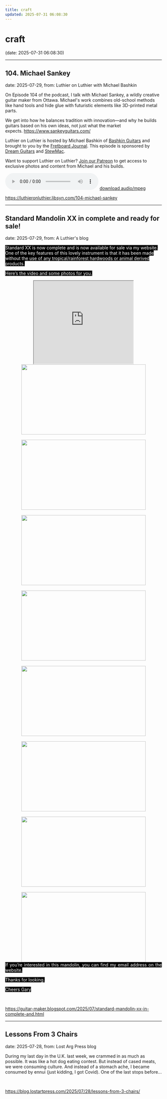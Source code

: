 ```yaml
---
title: craft
updated: 2025-07-31 06:08:30
---
```


# craft

(date: 2025-07-31 06:08:30)

---

## 104. Michael Sankey

date: 2025-07-29, from: Luthier on Luthier with Michael Bashkin

<p>On Episode 104 of the podcast, I talk with Michael Sankey, a wildly creative guitar maker from Ottawa. Michael's work combines old-school methods like hand tools and hide glue with futuristic elements like 3D-printed metal parts.</p> <p>We get into how he balances tradition with innovation—and why he builds guitars based on his own ideas, not just what the market expects. <a id="m_-257812067429426384LPlnk477147" href= "https://www.sankeyguitars.com/" target="_blank" rel="noopener" data-saferedirecturl= "https://www.google.com/url?q=https://www.sankeyguitars.com/&source=gmail&ust=1753901152879000&usg=AOvVaw2Px0O11Wtv-GcaEMRIS1Tn">https://www.sankeyguitars.com/</a></p> <p>Luthier on Luthier is hosted by Michael Bashkin of <a href= "https://www.bashkinguitars.com">Bashkin Guitars</a> and brought to you by the <a href= "https://shop.fretboardjournal.com/products/fretboard-journal-annual-subscription"> Fretboard Journal</a>. This episode is sponsored by <a href= "https://www.dreamguitars.com/">Dream Guitars</a> and <a href= "https://www.stewmac.com/?irclickid=VA-TmuXZ%3AxyPUn0Ut-05ZTupUkHUPAzGE2bmy00&utm_source=3755630&utm_medium=Impact&utm_campaign=3755630&utm_content=Online%20Tracking%20Link_1303370&irgwc=1&partner=Fretboard%20Journal&mpid=3755630&group="> StewMac</a>.</p> <p>Want to support Luthier on Luthier? <a href= "https://www.patreon.com/luthieronluthier">Join our Patreon</a> to get access to exclusive photos and content from Michael and his builds.</p> 

<audio crossorigin="anonymous" controls="controls">
<source type="audio/mpeg" src="https://traffic.libsyn.com/secure/luthieronluthier/LOL104.mp3?dest-id=480616"></source>
</audio> <a href="https://traffic.libsyn.com/secure/luthieronluthier/LOL104.mp3?dest-id=480616" target="_blank">download audio/mpeg</a><br> 

<https://luthieronluthier.libsyn.com/104-michael-sankey>

---

## Standard Mandolin XX in complete and ready for sale!

date: 2025-07-29, from: A Luthier's blog

<p><span style="background-color: black; color: white;">Standard XX is now complete and is now available for sale
via my website. One of the key features of this lovely instrument is that it
has been made without the use of any tropical/rainforest hardwoods or animal
derived products.</span></p>

<p class="MsoNormal"><span style="background-color: black; color: white;">Here’s the video and some photos for you.<o:p></o:p></span></p><p class="MsoNormal"></p><div class="separator" style="clear: both; text-align: center;"><iframe allowfullscreen="" class="BLOG_video_class" height="266" src="https://www.youtube.com/embed/lhdY8srYzrM" width="320" youtube-src-id="lhdY8srYzrM"></iframe></div><div class="separator" style="clear: both; text-align: center;"><a href="https://blogger.googleusercontent.com/img/b/R29vZ2xl/AVvXsEisp0nWNarj1OpId8AnCDYAo0UtLHVZC49yYUuluXRyWt_FhaS3JCo0FqRJfUrnl8xL9FDnbPoB2fFpmZm7iDp7SFc9dGJllHVT1JzG7RIz8Hl7ld-q_RgXebbbGfZyWtb3WGj3rIBOhJvUOd9cr8-J8D9doX9XjIDiTdeYwmAupduPHpzXAUN3/s5000/8.JPG" imageanchor="1" style="margin-left: 1em; margin-right: 1em;"><img border="0" data-original-height="2812" data-original-width="5000" height="225" src="https://blogger.googleusercontent.com/img/b/R29vZ2xl/AVvXsEisp0nWNarj1OpId8AnCDYAo0UtLHVZC49yYUuluXRyWt_FhaS3JCo0FqRJfUrnl8xL9FDnbPoB2fFpmZm7iDp7SFc9dGJllHVT1JzG7RIz8Hl7ld-q_RgXebbbGfZyWtb3WGj3rIBOhJvUOd9cr8-J8D9doX9XjIDiTdeYwmAupduPHpzXAUN3/w400-h225/8.JPG" width="400" /></a></div><br /><div class="separator" style="clear: both; text-align: center;"><a href="https://blogger.googleusercontent.com/img/b/R29vZ2xl/AVvXsEhM6sKs67GgYiOR1zI8FLZoDsjHI56SfAtdW-yqQRtFPtzLDtRPoNQuvOXR9w1xB2YnDJ1nt1siJXAh-UiS5HvSSk-cvWZTQ1pGq8z5UwHauMzuRev0NdCZBYvsvwSs9CYcQTBN6sCW4pVgrlHdV6Vroj0HqIgrNu_hVzGVgWa8chSk6N_ipPsw/s4634/7.JPG" imageanchor="1" style="margin-left: 1em; margin-right: 1em;"><img border="0" data-original-height="2605" data-original-width="4634" height="225" src="https://blogger.googleusercontent.com/img/b/R29vZ2xl/AVvXsEhM6sKs67GgYiOR1zI8FLZoDsjHI56SfAtdW-yqQRtFPtzLDtRPoNQuvOXR9w1xB2YnDJ1nt1siJXAh-UiS5HvSSk-cvWZTQ1pGq8z5UwHauMzuRev0NdCZBYvsvwSs9CYcQTBN6sCW4pVgrlHdV6Vroj0HqIgrNu_hVzGVgWa8chSk6N_ipPsw/w400-h225/7.JPG" width="400" /></a></div><br /><div class="separator" style="clear: both; text-align: center;"><a href="https://blogger.googleusercontent.com/img/b/R29vZ2xl/AVvXsEjo16klFD7_rxkK8F7egHCRVjqVMmt6mkpkK9NhiKtQ63tXyk_kvWUFoMQm8nFw7fzzwSmby3L3LUtv5RiM_4ItuteXTdjKIKhlskTLHfDaNzUG-9SM5f7AUuHx8eBVVH468I6WHtdNXekMDd7qOlvlXKqhSonYGZj4Nx-MXWmDNi_uPqlYy7o3/s4317/6.JPG" imageanchor="1" style="margin-left: 1em; margin-right: 1em;"><img border="0" data-original-height="2431" data-original-width="4317" height="225" src="https://blogger.googleusercontent.com/img/b/R29vZ2xl/AVvXsEjo16klFD7_rxkK8F7egHCRVjqVMmt6mkpkK9NhiKtQ63tXyk_kvWUFoMQm8nFw7fzzwSmby3L3LUtv5RiM_4ItuteXTdjKIKhlskTLHfDaNzUG-9SM5f7AUuHx8eBVVH468I6WHtdNXekMDd7qOlvlXKqhSonYGZj4Nx-MXWmDNi_uPqlYy7o3/w400-h225/6.JPG" width="400" /></a></div><br /><div class="separator" style="clear: both; text-align: center;"><a href="https://blogger.googleusercontent.com/img/b/R29vZ2xl/AVvXsEgp4MN362_3ZF4UMYwysF5wjyvw82hZyWxI5zbNGBEW_zcxYlhq56aXTYG-gWUai_psXkDQ8KKoKlvP7ZhPGdvB9J3Gth3jk40akSfbvmWnRqs2QIQsu2bUrXyIFoxZMztCNM7pNnEPdoJJ0is6k2fpbJIO8tv0gkr3nbWcYYUO7hdaa8IEbKgZ/s4473/5.JPG" imageanchor="1" style="margin-left: 1em; margin-right: 1em;"><img border="0" data-original-height="2522" data-original-width="4473" height="225" src="https://blogger.googleusercontent.com/img/b/R29vZ2xl/AVvXsEgp4MN362_3ZF4UMYwysF5wjyvw82hZyWxI5zbNGBEW_zcxYlhq56aXTYG-gWUai_psXkDQ8KKoKlvP7ZhPGdvB9J3Gth3jk40akSfbvmWnRqs2QIQsu2bUrXyIFoxZMztCNM7pNnEPdoJJ0is6k2fpbJIO8tv0gkr3nbWcYYUO7hdaa8IEbKgZ/w400-h225/5.JPG" width="400" /></a></div><br /><div class="separator" style="clear: both; text-align: center;"><a href="https://blogger.googleusercontent.com/img/b/R29vZ2xl/AVvXsEgM6RBF0wLePiE0O_mBxihjvk-1N3WUy1-FJvIiAGAaBg3jWIjIdBeyzc6MTBkDge0VwNZajFlTl8ZARC6uasCEn5DYpJO3U-stn0LCQrFGZU9UEP_oLYEaOGoBKA81YK8PnyWrviFbiGbm6R61QKLgcE-PGyD1S1FvWqCvsOqe0u8oLbgTCg1v/s3474/4.JPG" imageanchor="1" style="margin-left: 1em; margin-right: 1em;"><img border="0" data-original-height="1956" data-original-width="3474" height="225" src="https://blogger.googleusercontent.com/img/b/R29vZ2xl/AVvXsEgM6RBF0wLePiE0O_mBxihjvk-1N3WUy1-FJvIiAGAaBg3jWIjIdBeyzc6MTBkDge0VwNZajFlTl8ZARC6uasCEn5DYpJO3U-stn0LCQrFGZU9UEP_oLYEaOGoBKA81YK8PnyWrviFbiGbm6R61QKLgcE-PGyD1S1FvWqCvsOqe0u8oLbgTCg1v/w400-h225/4.JPG" width="400" /></a></div><br /><div class="separator" style="clear: both; text-align: center;"><a href="https://blogger.googleusercontent.com/img/b/R29vZ2xl/AVvXsEgQsAXKY0rAPQIGMAu1gYGbsq0rvyW5S_wnMruw63KpPyUgMH26_SUVnsErQ_iyhEwOb_3LcCiIZDD8boUAEU4Vzat8ci18MN5BSfbMZRDdnoVS1oNI6FpT8Igwbysldw6imhUaxf2CerewpxfeP4tnhJfRMfTPmbM8zXuO57uo7n53h0Iv3I7x/s4516/3.JPG" imageanchor="1" style="margin-left: 1em; margin-right: 1em;"><img border="0" data-original-height="2542" data-original-width="4516" height="225" src="https://blogger.googleusercontent.com/img/b/R29vZ2xl/AVvXsEgQsAXKY0rAPQIGMAu1gYGbsq0rvyW5S_wnMruw63KpPyUgMH26_SUVnsErQ_iyhEwOb_3LcCiIZDD8boUAEU4Vzat8ci18MN5BSfbMZRDdnoVS1oNI6FpT8Igwbysldw6imhUaxf2CerewpxfeP4tnhJfRMfTPmbM8zXuO57uo7n53h0Iv3I7x/w400-h225/3.JPG" width="400" /></a></div><br /><div class="separator" style="clear: both; text-align: center;"><a href="https://blogger.googleusercontent.com/img/b/R29vZ2xl/AVvXsEgPYLrMoyiLQDucyfbkDzkqC5vrAlCPkrVi0MOOB7EsXkJY5G8WDuQoTAl9xEYKOPdQ8k7oFRzQC2Xags7ccTdi5_oVjAS_oae9epMtdG3-Qd3UBq8d2aiu4jyYW9VI5H792sWhJK3eih_yOsiCOZKpVSgy1DeAavglvqacNDxLFcwHeX7QJOvN/s4305/2.JPG" imageanchor="1" style="margin-left: 1em; margin-right: 1em;"><img border="0" data-original-height="2423" data-original-width="4305" height="225" src="https://blogger.googleusercontent.com/img/b/R29vZ2xl/AVvXsEgPYLrMoyiLQDucyfbkDzkqC5vrAlCPkrVi0MOOB7EsXkJY5G8WDuQoTAl9xEYKOPdQ8k7oFRzQC2Xags7ccTdi5_oVjAS_oae9epMtdG3-Qd3UBq8d2aiu4jyYW9VI5H792sWhJK3eih_yOsiCOZKpVSgy1DeAavglvqacNDxLFcwHeX7QJOvN/w400-h225/2.JPG" width="400" /></a></div><br /><div class="separator" style="clear: both; text-align: center;"><a href="https://blogger.googleusercontent.com/img/b/R29vZ2xl/AVvXsEjfnaE3ni7t3wBpF_wQ2jw2jH4GlYp2qdSrOOnZQnppWp5vD2LfERL8RbMEWoeD6R4EzMmCuZ4ju37_OmwPImDLwNZDvYxYjnMWRNGfaCBa5Cc_02wsWwM0ttpVlSzXxgxwa8Btb5JCdyyVwoi4AB4b6cd4bdok3EXYfaLzHCkyvVN517UlL_1E/s3895/1.JPG" imageanchor="1" style="margin-left: 1em; margin-right: 1em;"><img border="0" data-original-height="2193" data-original-width="3895" height="225" src="https://blogger.googleusercontent.com/img/b/R29vZ2xl/AVvXsEjfnaE3ni7t3wBpF_wQ2jw2jH4GlYp2qdSrOOnZQnppWp5vD2LfERL8RbMEWoeD6R4EzMmCuZ4ju37_OmwPImDLwNZDvYxYjnMWRNGfaCBa5Cc_02wsWwM0ttpVlSzXxgxwa8Btb5JCdyyVwoi4AB4b6cd4bdok3EXYfaLzHCkyvVN517UlL_1E/w400-h225/1.JPG" width="400" /></a></div><div class="separator" style="clear: both; text-align: justify;"><span style="background-color: black; color: white; text-align: left;">If you’re interested in this mandolin, you can find my email
address on the website.</span></div><p></p>

<p class="MsoNormal" style="text-align: justify;"><span style="background-color: black; color: white;">Thanks for looking.<o:p></o:p></span></p>

<p class="MsoNormal" style="text-align: justify;"><span style="background-color: black; color: white;">Cheers Gary</span><o:p></o:p></p> 

<br> 

<https://guitar-maker.blogspot.com/2025/07/standard-mandolin-xx-in-complete-and.html>

---

## Lessons From 3 Chairs

date: 2025-07-28, from: Lost Arg Press blog

During my last day in the U.K. last week, we crammed in as much as possible. It was like a hot dog eating contest. But instead of cased meats, we were consuming culture. And instead of a stomach ache, I became consumed by ennui (just kidding, I got Covid). One of the last stops before... 

<br> 

<https://blog.lostartpress.com/2025/07/28/lessons-from-3-chairs/>


